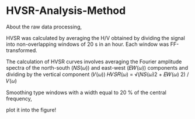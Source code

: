 # HVSR-Analysis-Method

About the raw data processing, 

HVSR was calculated by averaging the H/V obtained by dividing the signal into non-overlapping windows of 20 s in an hour. Each window was FF-transformed.

The calculation of HVSR curves involves averaging the Fourier amplitude spectra of the north-south (𝑁𝑆(𝜔)) and east-west (𝐸𝑊(𝜔)) components and dividing by the vertical component (𝑉(𝜔))
𝐻𝑉𝑆𝑅(𝜔) = √(𝑁𝑆(𝜔)2 + 𝐸𝑊(𝜔) 2) / 𝑉(𝜔) 

Smoothing type windows with a width equal to 20 % of the central frequency, 

plot it into the figure!
